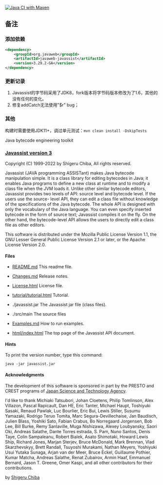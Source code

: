 [![Java CI with Maven](https://github.com/jboss-javassist/javassist/actions/workflows/maven.yml/badge.svg)](https://github.com/jboss-javassist/javassist/actions/workflows/maven.yml)

## 备注

### 添加依赖

```xml
<dependency>
    <groupId>org.javaweb</groupId>
    <artifactId>javaweb-javassist</artifactId>
    <version>3.29.2-GA</version>
</dependency>
```

### 更新记录

1. Javassist的字节码采用了JDK8，fork版本将字节码版本修改为了1.6，其他的没有任何的变化。
2. 修复addCatch无法使用"$r" bug；

### 其他

构建时需要使用JDK11+，调过单元测试：`mvn clean install -DskipTests`

Java bytecode engineering toolkit
### [Javassist version 3](http://www.javassist.org)

Copyright (C) 1999-2022 by Shigeru Chiba, All rights reserved.

Javassist (JAVA programming ASSISTant) makes Java bytecode manipulation
simple. It is a class library for editing bytecodes in Java; it enables Java
programs to define a new class at runtime and to modify a class file when the
JVM loads it. Unlike other similar bytecode editors, Javassist provides two
levels of API: source level and bytecode level. If the users use the source-
level API, they can edit a class file without knowledge of the specifications
of the Java bytecode. The whole API is designed with only the vocabulary of
the Java language. You can even specify inserted bytecode in the form of
source text; Javassist compiles it on the fly. On the other hand, the
bytecode-level API allows the users to directly edit a class file as other
editors.

This software is distributed under the Mozilla Public License Version 1.1,
the GNU Lesser General Public License Version 2.1 or later, or
the Apache License Version 2.0.

#### Files

  * [README.md](README.md)
This readme file.

  * [Changes.md](Changes.md)
  Release notes.

  * [License.html](License.html)
License file.

  * [tutorial/tutorial.html](https://www.javassist.org/tutorial/tutorial.html)
Tutorial.

  * ./javassist.jar
The Javassist jar file (class files).

  * ./src/main
The source files

  * [Examples.md](Examples.md)
How to run examples.

  * [html/index.html](https://www.javassist.org/html/index.html)
The top page of the Javassist API document.

#### Hints

To print the version number, type this command:

```
java -jar javassist.jar
```

#### Acknowledgments

The development of this software is sponsored in part by the PRESTO
and CREST programs of [Japan
Science and Technology Agency](http://www.jst.go.jp/).

I'd like to thank Michiaki Tatsubori, Johan Cloetens,
Philip Tomlinson, Alex Villazon, Pascal Rapicault, Dan HE, Eric Tanter,
Michael Haupt, Toshiyuki Sasaki, Renaud Pawlak, Luc Bourlier,
Eric Bui, Lewis Stiller, Susumu Yamazaki, Rodrigo Teruo Tomita,
Marc Segura-Devillechaise, Jan Baudisch, Julien Blass, Yoshiki Sato,
Fabian Crabus, Bo Norregaard Jorgensen, Bob Lee, Bill Burke,
Remy Sanlaville, Muga Nishizawa, Alexey Loubyansky, Saori Oki,
Andreas Salathe, Dante Torres estrada, S. Pam, Nuno Santos,
Denis Taye, Colin Sampaleanu, Robert Bialek, Asato Shimotaki,
Howard Lewis Ship, Richard Jones, Marjan Sterjev,
Bruce McDonald, Mark Brennan, Vlad Skarzhevskyy,
Brett Randall, Tsuyoshi Murakami, Nathan Meyers, Yoshiyuki Usui
Yutaka Sunaga, Arjan van der Meer, Bruce Eckel, Guillaume Pothier,
Kumar Matcha, Andreas Salathe, Renat Zubairov, Armin Haaf,
Emmanuel Bernard, Jason T. Greene, Omer Kaspi,
and all other contributors for their contributions.

by [Shigeru Chiba](https://github.com/chibash)
